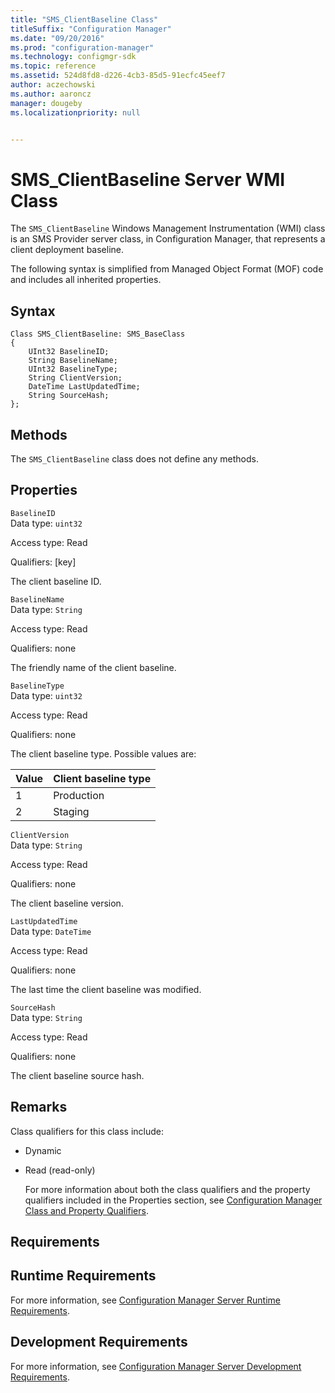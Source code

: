 ```yaml
---
title: "SMS_ClientBaseline Class"
titleSuffix: "Configuration Manager"
ms.date: "09/20/2016"
ms.prod: "configuration-manager"
ms.technology: configmgr-sdk
ms.topic: reference
ms.assetid: 524d8fd8-d226-4cb3-85d5-91ecfc45eef7
author: aczechowski
ms.author: aaroncz
manager: dougeby
ms.localizationpriority: null


---
```

# SMS_ClientBaseline Server WMI Class
The `SMS_ClientBaseline` Windows Management Instrumentation (WMI) class is an SMS Provider server class, in Configuration Manager, that represents a client deployment baseline.  

 The following syntax is simplified from Managed Object Format (MOF) code and includes all inherited properties.  

## Syntax  

```  
Class SMS_ClientBaseline: SMS_BaseClass  
{  
    UInt32 BaselineID;  
    String BaselineName;  
    UInt32 BaselineType;  
    String ClientVersion;      
    DateTime LastUpdatedTime;  
    String SourceHash;      
};  

```  

## Methods  
 The `SMS_ClientBaseline` class does not define any methods.  

## Properties  
 `BaselineID`  
 Data type: `uint32`  

 Access type: Read  

 Qualifiers: [key]  

 The client baseline ID.  

 `BaselineName`  
 Data type: `String`  

 Access type: Read  

 Qualifiers: none  

 The friendly name of the client baseline.  

 `BaselineType`  
 Data type: `uint32`  

 Access type: Read  

 Qualifiers: none  

 The client baseline type. Possible values are:  

|Value|Client baseline type|  
|-|-|  
|1|Production|  
|2|Staging|  

 `ClientVersion`  
 Data type: `String`  

 Access type: Read  

 Qualifiers: none  

 The client baseline version.  

 `LastUpdatedTime`  
 Data type: `DateTime`  

 Access type: Read  

 Qualifiers: none  

 The last time the client baseline was modified.  

 `SourceHash`  
 Data type: `String`  

 Access type: Read  

 Qualifiers: none  

 The client baseline source hash.  

## Remarks  
 Class qualifiers for this class include:  

- Dynamic  

- Read (read-only)  

  For more information about both the class qualifiers and the property qualifiers included in the Properties section, see [Configuration Manager Class and Property Qualifiers](../../../../../develop/reference/misc/class-and-property-qualifiers.md).  

## Requirements  

## Runtime Requirements  
 For more information, see [Configuration Manager Server Runtime Requirements](../../../../../develop/core/reqs/server-runtime-requirements.md).  

## Development Requirements  
 For more information, see [Configuration Manager Server Development Requirements](../../../../../develop/core/reqs/server-development-requirements.md).  
